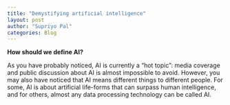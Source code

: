 ```yaml
---
title: "Demystifying artificial intelligence"
layout: post
author: "Supriyo Pal"
categories: Blog
---
```


**How should we define AI?**
<!-- excerpt_separator -->
As you have probably noticed, AI is currently a “hot topic”: media coverage and public discussion about AI is almost impossible to avoid. However, you may also have noticed that AI means different things to different people. For some, AI is about artificial life-forms that can surpass human intelligence, and for others, almost any data processing technology can be called AI.





<!-- excerpt_separator -->






